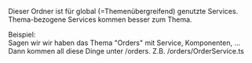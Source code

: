 Dieser Ordner ist für global (=Themenübergreifend) genutzte Services.<br>
Thema-bezogene Services kommen besser zum Thema.<br>

Beispiel:<br>
Sagen wir wir haben das Thema "Orders" mit Service, Komponenten, ...<br>
Dann kommen all diese Dinge unter /orders. Z.B. /orders/OrderService.ts
